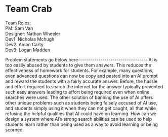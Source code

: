 # Team Crab

Team Roles: <br>
PM: Sam Van <br>
Designer: Nathan Wheeler <br>
Dev1: Nicholas Mchugh <br>
Dev2: Aidan Carty <br>
Dev3: Logan Madden <br>


Problem statements go below here----------------------------------
AI is too easily abused by students to give them answers. This reduces the effectiveness of homework for students. For example, many questions, even advanced questions can now be copy and pasted into an AI prompt and reward the students with a fairly accurate answer. Before, the hassle and effort required to search the internet for the answer typically prevented such easy answers leading to effort being required even when online searches were used. The other solution of banning the use of AI offers other unique problems such as students being falsely accused of AI use, and students simply using it when they can not get caught, all that while refusing the helpful qualities that AI could have on learning. How can we design a system where AI’s strong search abilities can be used to help students learn rather than being used as a way to avoid learning or being scorned.<br>


